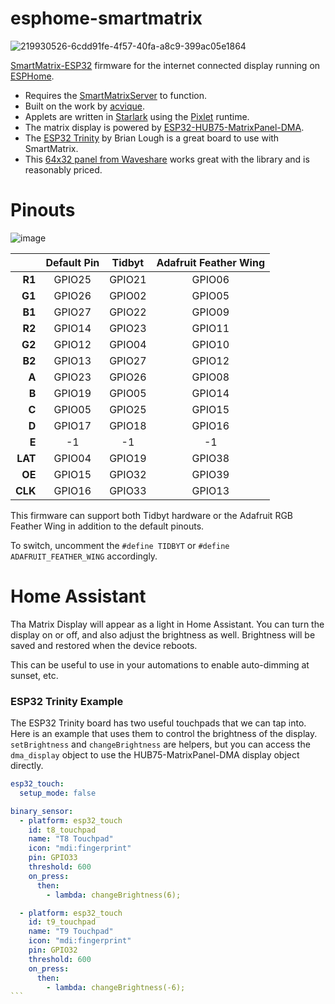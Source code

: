 # esphome-smartmatrix

![219930526-6cdd91fe-4f57-40fa-a8c9-399ac05e1864](https://user-images.githubusercontent.com/72890/219930692-824a2063-1788-4628-8d7f-fdbc240b5191.png)

[SmartMatrix-ESP32](https://github.com/acvigue/SmartMatrix-ESP32) firmware for the internet connected display running on [ESPHome](https://esphome.io/index.html).

* Requires the [SmartMatrixServer](https://github.com/drudge/smart-matrix-server) to function.
* Built on the work by [acvique](https://github.com/acvigue/SmartMatrix-ESP32).
* Applets are written in [Starlark](https://github.com/google/starlark-go/blob/master/doc/spec.md) using the [Pixlet](https://tidbyt.dev/docs/build/build-for-tidbyt) runtime.
* The matrix display is powered by [ESP32-HUB75-MatrixPanel-DMA](https://github.com/mrfaptastic/ESP32-HUB75-MatrixPanel-DMA).
* The [ESP32 Trinity](https://esp32trinity.com/) by Brian Lough is a great board to use with SmartMatrix.
* This [64x32 panel from Waveshare](https://www.waveshare.com/rgb-matrix-p3-64x32.htm?amazon) works great with the library and is reasonably priced.


# Pinouts

![image](https://user-images.githubusercontent.com/72890/219923621-937a8f2e-1026-4c38-bb05-2691427aea0b.png)

|           | Default Pin |       Tidbyt    |    Adafruit Feather Wing  |
|----------:|:-----------:|:---------------:|:-------------------------:|
|     **R1**    |    GPIO25   |    GPIO21   |          GPIO06       |
|     **G1**    |    GPIO26   |    GPIO02   |          GPIO05       |
|     **B1**    |    GPIO27   |    GPIO22   |          GPIO09       |
|     **R2**    |    GPIO14   |    GPIO23   |          GPIO11       |
|     **G2**    |    GPIO12   |    GPIO04   |          GPIO10       |
|     **B2**    |    GPIO13   |    GPIO27   |          GPIO12       |
|     **A**     |    GPIO23   |    GPIO26   |          GPIO08       |
|     **B**     |    GPIO19   |    GPIO05   |          GPIO14       |
|     **C**     |    GPIO05   |    GPIO25   |          GPIO15       |
|     **D**     |    GPIO17   |    GPIO18   |          GPIO16       |
|     **E**     |    -1       |    -1       |          -1           |
|     **LAT**   |    GPIO04   |    GPIO19   |          GPIO38       |
|     **OE**    |    GPIO15   |    GPIO32   |          GPIO39       |
|     **CLK**   |    GPIO16   |    GPIO33   |          GPIO13       |


This firmware can support both Tidbyt hardware or the Adafruit RGB Feather Wing in addition to the default pinouts.

To switch, uncomment the `#define TIDBYT` or `#define ADAFRUIT_FEATHER_WING` accordingly.

# Home Assistant

Tha Matrix Display will appear as a light in Home Assistant. You can turn the display on or off, and also adjust the brightness as well. Brightness will be saved and restored when the device reboots.

This can be useful to use in your automations to enable auto-dimming at sunset, etc.

### ESP32 Trinity Example

The ESP32 Trinity board has two useful touchpads that we can tap into. Here is an example that uses them to control the brightness of the display. `setBrightness` and `changeBrightness` are helpers, but you can access the `dma_display` object to use the HUB75-MatrixPanel-DMA display object directly.


````yaml
esp32_touch:
  setup_mode: false

binary_sensor:
  - platform: esp32_touch
    id: t8_touchpad
    name: "T8 Touchpad"
    icon: "mdi:fingerprint"
    pin: GPIO33
    threshold: 600
    on_press:
      then:
        - lambda: changeBrightness(6);

  - platform: esp32_touch
    id: t9_touchpad
    name: "T9 Touchpad"
    icon: "mdi:fingerprint"
    pin: GPIO32
    threshold: 600
    on_press:
      then:
        - lambda: changeBrightness(-6);
```
